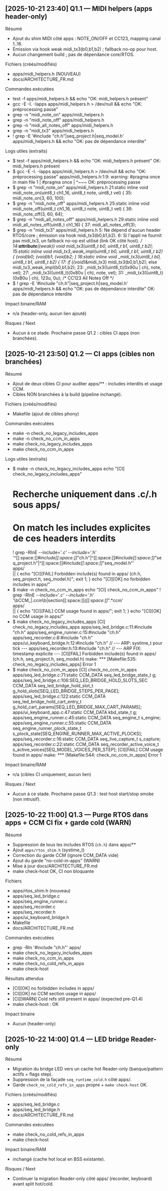 ## [2025-10-21 23:40] Q1.1 — MIDI helpers (apps header-only)

Résumé
- Ajout du shim MIDI côté apps : NOTE_ON/OFF et CC123, mapping canal 1..16.
- Émission via hook weak midi_tx3(b0,b1,b2) ; fallback no-op pour host.
- Aucun changement build ; pas de dépendance core/RTOS.

Fichiers (créés/modifiés)
- apps/midi_helpers.h (NOUVEAU)
- docs/ARCHITECTURE_FR.md

Commandes exécutées
- test -f apps/midi_helpers.h && echo "OK: midi_helpers.h présent"
- gcc -E -I. -Iapps apps/midi_helpers.h > /dev/null && echo "OK: préprocessing passe"
- grep -n "midi_note_on" apps/midi_helpers.h
- grep -n "midi_note_off" apps/midi_helpers.h
- grep -n "midi_all_notes_off" apps/midi_helpers.h
- grep -n "midi_tx3" apps/midi_helpers.h
- ! grep -E '#include "ch\.h"|seq_project\.h|seq_model\.h' apps/midi_helpers.h && echo "OK: pas de dépendance interdite"

Logs utiles (extraits)
- $ test -f apps/midi_helpers.h && echo "OK: midi_helpers.h présent"
  OK: midi_helpers.h présent
- $ gcc -E -I. -Iapps apps/midi_helpers.h > /dev/null && echo "OK: préprocessing passe"
  apps/midi_helpers.h:1:9: warning: #pragma once in main file
      1 | #pragma once
        |         ^~~~
  OK: préprocessing passe
- $ grep -n "midi_note_on" apps/midi_helpers.h
  21:static inline void midi_note_on(uint8_t ch1_16, uint8_t note, uint8_t vel) {
  35:   midi_note_on(3, 60, 100);
- $ grep -n "midi_note_off" apps/midi_helpers.h
  25:static inline void midi_note_off(uint8_t ch1_16, uint8_t note, uint8_t vel) {
  36:   midi_note_off(3, 60, 64);
- $ grep -n "midi_all_notes_off" apps/midi_helpers.h
  29:static inline void midi_all_notes_off(uint8_t ch1_16) {
  37:   midi_all_notes_off(3);
- $ grep -n "midi_tx3" apps/midi_helpers.h
  5:   Ne dépend d'aucun header RTOS/core ; émission via hook midi_tx3(b0,b1,b2).
  6:   Si l'appli ne fournit pas midi_tx3, un fallback no-op est utilisé (link OK côté host). */
  14:__attribute__((weak)) void midi_tx3(uint8_t b0, uint8_t b1, uint8_t b2);
  15:static inline void midi_tx3_weak_impl(uint8_t b0, uint8_t b1, uint8_t b2) { (void)b0; (void)b1; (void)b2; }
  16:static inline void _midi_tx3(uint8_t b0, uint8_t b1, uint8_t b2) {
  17:  if ((void*)&midi_tx3) midi_tx3(b0,b1,b2); else midi_tx3_weak_impl(b0,b1,b2);
  23:  _midi_tx3((uint8_t)(0x90u | ch), note, vel);
  27:  _midi_tx3((uint8_t)(0x80u | ch), note, vel);
  31:  _midi_tx3((uint8_t)(0xB0u | ch), 123u, 0u); /* CC123 All Notes Off */
- $ ! grep -E '#include "ch\.h"|seq_project\.h|seq_model\.h' apps/midi_helpers.h && echo "OK: pas de dépendance interdite"
  OK: pas de dépendance interdite

Impact binaire/RAM
- n/a (header-only, aucun lien ajouté)

Risques / Next
- Aucun à ce stade. Prochaine passe Q1.2 : cibles CI apps (non branchées).


## [2025-10-21 23:50] Q1.2 — CI apps (cibles non branchées)

Résumé
- Ajout de deux cibles CI pour auditer apps/** : includes interdits et usage CCM.
- Cibles NON branchées à la build (pipeline inchangé).

Fichiers (créés/modifiés)
- Makefile (ajout de cibles phony)

Commandes exécutées
- make -n check_no_legacy_includes_apps
- make -n check_no_ccm_in_apps
- make check_no_legacy_includes_apps
- make check_no_ccm_in_apps

Logs utiles (extraits)
- $ make -n check_no_legacy_includes_apps
  echo "[CI] check_no_legacy_includes_apps"
  # Recherche uniquement dans .c/.h sous apps/
  # On match les includes explicites de ces headers interdits
  ! grep -RInE --include='*.c' --include='*.h' \
        '^[[:space:]]*#include[[:space:]]*"ch\.h"|^[[:space:]]*#include[[:space:]]*"seq_project\.h"|^[[:space:]]*#include[[:space:]]*"seq_model\.h"' \
        apps/ \
        || { echo "[CI][FAIL] Forbidden include(s) found in apps/ (ch.h, seq_project.h, seq_model.h)"; exit 1; }
  echo "[CI][OK] no forbidden includes in apps/"
- $ make -n check_no_ccm_in_apps
  echo "[CI] check_no_ccm_in_apps"
  ! grep -RInE --include='*.c' --include='*.h' \
        '\bCCM_|\.ccm\b|section[[:space:]]*\([[:space:]]*".*ccm' \
        apps/ \
        || { echo "[CI][FAIL] CCM usage found in apps/"; exit 1; }
  echo "[CI][OK] no CCM usage in apps/"
- $ make check_no_legacy_includes_apps
  [CI] check_no_legacy_includes_apps
  apps/seq_led_bridge.c:11:#include "ch.h"
  apps/seq_engine_runner.c:15:#include "ch.h"
  apps/seq_recorder.c:8:#include "ch.h"
  apps/ui_keyboard_bridge.h:12:#include "ch.h" // --- ARP: systime_t pour tick ---
  apps/seq_recorder.h:13:#include "ch.h" // --- ARP FIX: timestamp explicite ---
  [CI][FAIL] Forbidden include(s) found in apps/ (ch.h, seq_project.h, seq_model.h)
  make: *** [Makefile:535: check_no_legacy_includes_apps] Error 1
- $ make check_no_ccm_in_apps
  [CI] check_no_ccm_in_apps
  apps/seq_led_bridge.c:71:static CCM_DATA seq_led_bridge_state_t g;
  apps/seq_led_bridge.c:106:SEQ_LED_BRIDGE_HOLD_SLOTS_SEC CCM_DATA seq_led_bridge_hold_slot_t g_hold_slots[SEQ_LED_BRIDGE_STEPS_PER_PAGE];
  apps/seq_led_bridge.c:122:static CCM_DATA seq_led_bridge_hold_cart_entry_t g_hold_cart_params[SEQ_LED_BRIDGE_MAX_CART_PARAMS];
  apps/ui_keyboard_app.c:47:static CCM_DATA kbd_state_t g;
  apps/seq_engine_runner.c:45:static CCM_DATA seq_engine_t s_engine;
  apps/seq_engine_runner.c:55:static CCM_DATA seq_engine_runner_plock_state_t s_plock_state[SEQ_ENGINE_RUNNER_MAX_ACTIVE_PLOCKS];
  apps/seq_recorder.c:16:static CCM_DATA seq_live_capture_t s_capture;
  apps/seq_recorder.c:22:static CCM_DATA seq_recorder_active_voice_t s_active_voices[SEQ_MODEL_VOICES_PER_STEP];
  [CI][FAIL] CCM usage found in apps/
  make: *** [Makefile:544: check_no_ccm_in_apps] Error 1

Impact binaire/RAM
- n/a (cibles CI uniquement, aucun lien)

Risques / Next
- Aucun à ce stade. Prochaine passe Q1.3 : test host start/stop smoke (non intrusif).

## [2025-10-22 11:00] Q1.3 — Purge RTOS dans apps + CCM CI fix + garde cold (WARN)

Résumé
- Suppression de tous les includes RTOS (`ch.h`) dans apps/**
- Ajout `apps/rtos_shim.h` (systime_t)
- Correction du garde CCM (ignore CCM_DATA vide)
- Ajout du garde “no-cold-in-apps” (WARN)
- Mise à jour docs/ARCHITECTURE_FR.md
- make check-host OK, CI non bloquante

Fichiers
- apps/rtos_shim.h (nouveau)
- apps/seq_led_bridge.c
- apps/seq_engine_runner.c
- apps/seq_recorder.c
- apps/seq_recorder.h
- apps/ui_keyboard_bridge.h
- Makefile
- docs/ARCHITECTURE_FR.md

Commandes exécutées
- grep -RIn '#include "ch\.h"' apps/
- make check_no_legacy_includes_apps
- make check_no_ccm_in_apps
- make check_no_cold_refs_in_apps
- make check-host

Résultats attendus
- [CI][OK] no forbidden includes in apps/
- [CI][OK] no CCM section usage in apps/
- [CI][WARN] Cold refs still present in apps/ (expected pre-Q1.4)
- make check-host : OK

Impact binaire
- Aucun (header-only)
  
## [2025-10-22 14:00] Q1.4 — LED bridge Reader-only

Résumé
- Migration du bridge LED vers un cache hot Reader-only (banque/pattern actifs + flags step).
- Suppression de la façade `seq_runtime_cold.h` côté apps/.
- Garde `check_no_cold_refs_in_apps` propre + `make check-host` OK.

Fichiers (créés/modifiés)
- apps/seq_led_bridge.c
- apps/seq_led_bridge.h
- docs/ARCHITECTURE_FR.md

Commandes exécutées
- make check_no_cold_refs_in_apps
- make check-host

Impact binaire/RAM
- inchangé (cache hot local en BSS existante).

Risques / Next
- Continuer la migration Reader-only côté apps/ (recorder, keyboard) avant split hot/cold.

